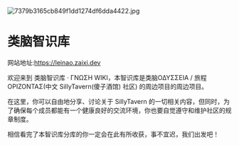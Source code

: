 ![7379b3165cb849f1dd1274df6dda4422.jpg](<https://media-hosting.imagekit.io//5a7ed96412fe4642/7379b3165cb849f1dd1274df6dda4422.jpg?Expires=1834328285&Key-Pair-Id=K2ZIVPTIP2VGHC&Signature=tTPZSODyAAMDu4YcbRJcRtDFPsB-GnmMyPaQL~eyf8~hiJp~pExmWJADD6yEZdbS0meqGwIq1kEsg~FpXJWZtf0vRAdbtjlMnDWlXOoWrsiyyF1G26QYNBdd~AS4c9EK-b1AlbDqf1yg0cuIpsjBowahMnnO8nOOkK5u2blZWGMU8TsWvUFVwL7kHXP-Wb7-qbMT4imCM7MQNlQmhfQAdXtwxoYlRwLk0R7J-kZvj~DYH7tC4P~AbnXbwizHRmR-ftl1p6OPoAjW3Y~QpyFJmr8JCjmA6KSKc0Oq2CBKXkksRg4pMGp2fPvfZsUO90T6WBkAGYPwpsDweL3jfL77Kg__>)
# 类脑智识库

网站地址:https://leinao.zaixi.dev

欢迎来到 类脑智识库 · ΓΝΩΣΗ WIKI，本智识库是类脑ΟΔΥΣΣΕΙΑ / 旅程ΟΡΙΖΟΝΤΑΣ(中文 SillyTavern(傻子酒馆) 社区) 的周边项目的周边项目。

在这里，你可以自由地分享、讨论关于 SillyTavern 的一切相关内容，但同时，为了确保每个成员都能有一个健康良好的交流环境，你也要自觉遵守和维护社区的规章制度。

相信看完了本智识库分库的你一定会在此有所收获，事不宜迟，我们出发吧！

